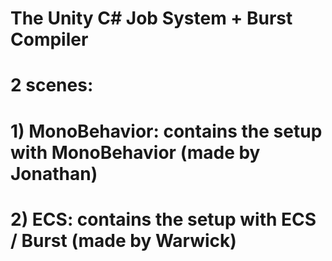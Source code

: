 # The Unity C# Job System + Burst Compiler
#
# 2 scenes:
#	1) MonoBehavior: contains the setup with MonoBehavior (made by Jonathan)
#	2) ECS: contains the setup with ECS / Burst (made by Warwick)